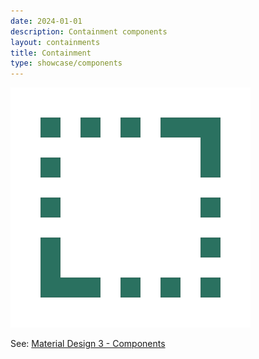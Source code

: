 ```yaml
---
date: 2024-01-01
description: Containment components
layout: containments
title: Containment
type: showcase/components
---
```

![containment.webp](/images/containment_1721246195262_0.webp)

See: [Material Design 3 - Components](https://m3.material.io/components)
